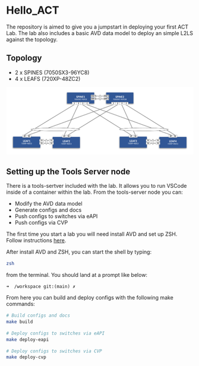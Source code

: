 # Hello_ACT

The repository is aimed to give you a jumpstart in deploying your first ACT Lab. The lab also includes a basic AVD data model to deploy an simple L2LS against the topology.

## Topology

- 2 x SPINES (7050SX3-96YC8)
- 4 x LEAFS (720XP-48ZC2)

![topology](images/Hello_ACT.png)

## Setting up the Tools Server node

There is a tools-sertver included with the lab. It allows you to run VSCode inside of a container within the lab. From the tools-server node you can:

- Modify the AVD data model
- Generate configs and docs
- Push configs to switches via eAPI
- Push configs via CVP

The first time you start a lab you will need install AVD and set up ZSH. Follow instructions [here](ACT/tools-server.md).

After install AVD and ZSH, you can start the shell by typing:

``` bash
zsh
```

from the terminal. You should land at a prompt like below:

``` text
➜  /workspace git:(main) ✗
```

From here you can build and deploy configs with the following make commands:

``` bash
# Build configs and docs
make build
```

``` bash
# Deploy configs to switches via eAPI
make deploy-eapi
```

``` bash
# Deploy configs to switches via CVP
make deploy-cvp
```
